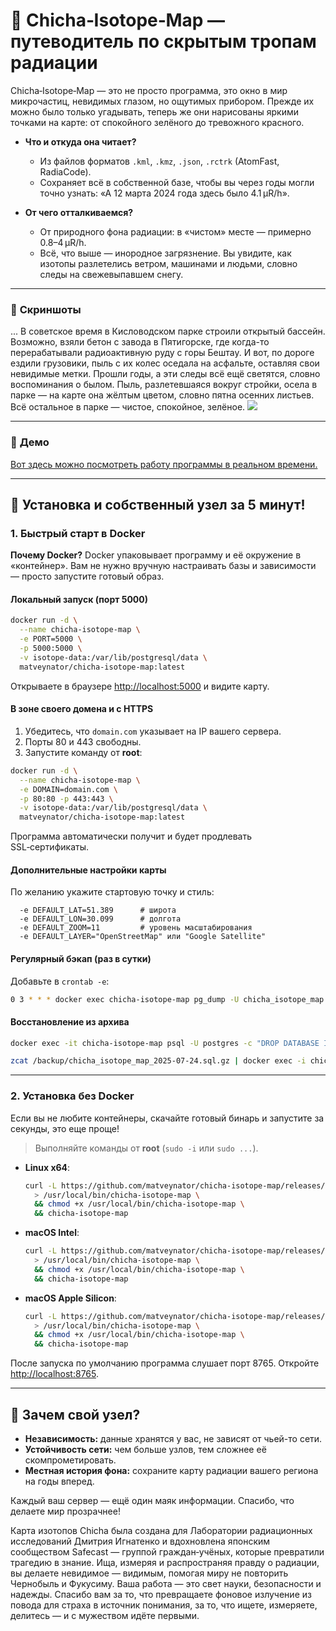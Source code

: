 # 🌌 Chicha‑Isotope‑Map — путеводитель по скрытым тропам радиации

Chicha‑Isotope‑Map — это не просто программа, это окно в мир микрочастиц, невидимых глазом, но ощутимых прибором. Прежде их можно было только угадывать, теперь же они нарисованы яркими точками на карте: от спокойного зелёного до тревожного красного.

* **Что и откуда она читает?**

  * Из файлов форматов `.kml`, `.kmz`, `.json`, `.rctrk` (AtomFast, RadiaCode).
  * Сохраняет всё в собственной базе, чтобы вы через годы могли точно узнать: «А 12 марта 2024 года здесь было 4.1 µR/h».

* **От чего отталкиваемся?**

  * От природного фона радиации: в «чистом» месте — примерно 0.8–4 µR/h.
  * Всё, что выше — инородное загрязнение. Вы увидите, как изотопы разлетелись ветром, машинами и людьми, словно следы на свежевыпавшем снегу.

---

### 📸 **Скриншоты**

... В советское время в Кисловодском парке строили открытый бассейн. Возможно, взяли бетон с завода в Пятигорске, где когда-то перерабатывали радиоактивную руду с горы Бештау. И вот, по дороге ездили грузовики, пыль с их колес оседала на асфальте, оставляя свои невидимые метки. Прошли годы, а эти следы всё ещё светятся, словно воспоминания о былом. Пыль, разлетевшаяся вокруг стройки, осела в парке — на карте она жёлтым цветом, словно пятна осенних листьев. Всё остальное в парке — чистое, спокойное, зелёное.
<img src="https://repository-images.githubusercontent.com/870016860/11fd6abc-fe8b-4cd8-95c2-df1c631c8762">

---

### 📸 **Демо**

<a href="https://jutsa.ru" target="_blank">Вот здесь можно посмотреть работу программы в реальном времени.</a>

---


## 🚀 Установка и собственный узел за 5 минут!

### 1. Быстрый старт в Docker

**Почему Docker?**
Docker упаковывает программу и её окружение в «контейнер». Вам не нужно вручную настраивать базы и зависимости — просто запустите готовый образ.

#### Локальный запуск (порт 5000)

```bash
docker run -d \
  --name chicha-isotope-map \
  -e PORT=5000 \
  -p 5000:5000 \
  -v isotope-data:/var/lib/postgresql/data \
  matveynator/chicha-isotope-map:latest
```

Открываете в браузере [http://localhost:5000](http://localhost:5000) и видите карту.

#### В зоне своего домена и с HTTPS

1. Убедитесь, что `domain.com` указывает на IP вашего сервера.
2. Порты 80 и 443 свободны.
3. Запустите команду от **root**:

```bash
docker run -d \
  --name chicha-isotope-map \
  -e DOMAIN=domain.com \
  -p 80:80 -p 443:443 \
  -v isotope-data:/var/lib/postgresql/data \
  matveynator/chicha-isotope-map:latest
```

Программа автоматически получит и будет продлевать SSL‑сертификаты.

#### Дополнительные настройки карты

По желанию укажите стартовую точку и стиль:

```text
  -e DEFAULT_LAT=51.389      # широта
  -e DEFAULT_LON=30.099      # долгота
  -e DEFAULT_ZOOM=11         # уровень масштабирования
  -e DEFAULT_LAYER="OpenStreetMap" или "Google Satellite"
```

#### Регулярный бэкап (раз в сутки)

Добавьте в `crontab -e`:

```bash
0 3 * * * docker exec chicha-isotope-map pg_dump -U chicha_isotope_map chicha_isotope_map | gzip > /backup/chicha_isotope_map_$(date +\%F).sql.gz
```

#### Восстановление из архива

```bash
docker exec -it chicha-isotope-map psql -U postgres -c "DROP DATABASE IF EXISTS chicha_isotope_map; CREATE DATABASE chicha_isotope_map OWNER chicha_isotope_map;"

zcat /backup/chicha_isotope_map_2025-07-24.sql.gz | docker exec -i chicha-isotope-map psql -U chicha_isotope_map chicha_isotope_map
```

---

### 2. Установка без Docker

Если вы не любите контейнеры, скачайте готовый бинарь и запустите за секунды, это еще проще!

> Выполняйте команды от **root** (`sudo -i` или `sudo ...`).

* **Linux x64**:

  ```bash
  curl -L https://github.com/matveynator/chicha-isotope-map/releases/download/latest/chicha-isotope-map_linux_amd64 \
    > /usr/local/bin/chicha-isotope-map \
    && chmod +x /usr/local/bin/chicha-isotope-map \
    && chicha-isotope-map
  ```

* **macOS Intel**:

  ```bash
  curl -L https://github.com/matveynator/chicha-isotope-map/releases/download/latest/chicha-isotope-map_darwin_amd64 \
    > /usr/local/bin/chicha-isotope-map \
    && chmod +x /usr/local/bin/chicha-isotope-map \
    && chicha-isotope-map
  ```

* **macOS Apple Silicon**:

  ```bash
  curl -L https://github.com/matveynator/chicha-isotope-map/releases/download/latest/chicha-isotope-map_darwin_arm64 \
    > /usr/local/bin/chicha-isotope-map \
    && chmod +x /usr/local/bin/chicha-isotope-map \
    && chicha-isotope-map
  ```

После запуска по умолчанию программа слушает порт 8765. Откройте [http://localhost:8765](http://localhost:8765).

---

## 🤝 Зачем свой узел?

* **Независимость:** данные хранятся у вас, не зависят от чьей-то сети.
* **Устойчивость сети:** чем больше узлов, тем сложнее её скомпрометировать.
* **Местная история фона:** сохраните карту радиации вашего региона на годы вперед.

Каждый ваш сервер — ещё один маяк информации. Спасибо, что делаете мир прозрачнее!


Карта изотопов Chicha была создана для Лаборатории радиационных исследований Дмитрия Игнатенко и вдохновлена японским сообществом Safecast — группой граждан‑учёных, которые превратили трагедию в знание. Ища, измеряя и распространяя правду о радиации, вы делаете невидимое — видимым, помогая миру не повторить Чернобыль и Фукусиму. Ваша работа — это свет науки, безопасности и надежды. Спасибо вам за то, что превращаете фоновое излучение из повода для страха в источник понимания, за то, что ищете, измеряете, делитесь — и с мужеством идёте первыми.


